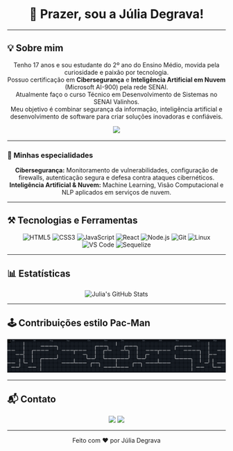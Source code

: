 <h1 align="center">👋 Prazer, sou a Júlia Degrava!</h1>


<hr>

## 💡 Sobre mim

<p align="center">
Tenho 17 anos e sou estudante do 2º ano do Ensino Médio, movida pela curiosidade e paixão por tecnologia.<br>
Possuo certificação em <b>Cibersegurança</b> e <b>Inteligência Artificial em Nuvem</b> (Microsoft AI-900) pela rede SENAI.<br>
Atualmente faço o curso Técnico em Desenvolvimento de Sistemas no SENAI Valinhos.<br>
Meu objetivo é combinar segurança da informação, inteligência artificial e desenvolvimento de software para criar soluções inovadoras e confiáveis.
</p>

<div align="center">
  <img src="https://img.icons8.com/color/96/000000/artificial-intelligence.png" height="80"/>
</div>

<hr>

### 🔹 Minhas especialidades

<p align="center">
<b>Cibersegurança:</b> Monitoramento de vulnerabilidades, configuração de firewalls, autenticação segura e defesa contra ataques cibernéticos.<br>
<b>Inteligência Artificial & Nuvem:</b> Machine Learning, Visão Computacional e NLP aplicados em serviços de nuvem.
</p>

<hr>

## ⚒️ Tecnologias e Ferramentas

<p align="center">
  <img src="https://cdn.jsdelivr.net/gh/devicons/devicon/icons/html5/html5-original.svg" height="40" title="HTML5"/>
  <img src="https://cdn.jsdelivr.net/gh/devicons/devicon/icons/css3/css3-original.svg" height="40" title="CSS3"/>
  <img src="https://cdn.jsdelivr.net/gh/devicons/devicon/icons/javascript/javascript-original.svg" height="40" title="JavaScript"/>
  <img src="https://cdn.jsdelivr.net/gh/devicons/devicon/icons/react/react-original.svg" height="40" title="React"/>
  <img src="https://cdn.jsdelivr.net/gh/devicons/devicon/icons/nodejs/nodejs-original.svg" height="40" title="Node.js"/>
  <img src="https://cdn.jsdelivr.net/gh/devicons/devicon/icons/git/git-original.svg" height="40" title="Git"/>
  <img src="https://cdn.jsdelivr.net/gh/devicons/devicon/icons/linux/linux-original.svg" height="40" title="Linux"/>
  <img src="https://cdn.jsdelivr.net/gh/devicons/devicon/icons/vscode/vscode-original.svg" height="40" title="VS Code"/>
  <img src="https://cdn.jsdelivr.net/gh/devicons/devicon/icons/sequelize/sequelize-original.svg" height="40" title="Sequelize"/>
</p>

<hr>

## 📊 Estatísticas

<div align="center">
  <img src="https://github-readme-stats.vercel.app/api?username=juliadegrava&show_icons=true&theme=dark&title_color=FF69B4&icon_color=FFB6C1&text_color=FFB6C1&bg_color=0D1117" alt="Julia's GitHub Stats"/>
</div>

<hr>

## 🕹️ Contribuições estilo Pac-Man

<div align="center">
  <img src="https://raw.githubusercontent.com/thiago-rferreira/thiago-rferreira/output/pacman-contribution-graph-dark.svg" alt="pacman contribution graph"/>
</div>

<hr>

## 📬 Contato

<div align="center">
  <a href="degravajulia@gmail.com"><img src="https://img.icons8.com/color/48/000000/gmail.png"/></a>
  <a href="https://www.linkedin.com/in/juliadegrava"><img src="https://img.icons8.com/color/48/000000/linkedin.png"/></a>
</div>

<hr>

<p align="center">
  Feito com ❤️ por Júlia Degrava
</p>
